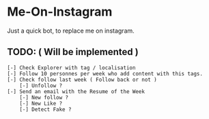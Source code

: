 # Me-On-Instagram
Just a quick bot, to replace me on instagram.

## TODO: ( Will be implemented )
    [-] Check Explorer with tag / localisation 
    [-] Follow 10 personnes per week who add content with this tags.
    [-] Check follow last week ( Follow back or not )
        [-] Unfollow ? 
    [-] Send an email with the Resume of the Week
        [-] New follow ?
        [-] New Like ? 
        [-] Detect Fake ? 
